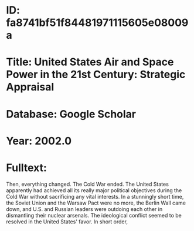 # ID: fa8741bf51f84481971115605e08009a
# Title: United States Air and Space Power in the 21st Century: Strategic Appraisal
# Database: Google Scholar
# Year: 2002.0
# Fulltext:
Then, everything changed.
The Cold War ended.
The United States apparently had achieved all its really major political objectives during the Cold War without sacrificing any vital interests.
In a stunningly short time, the Soviet Union and the Warsaw Pact were no more, the Berlin Wall came down, and U.S. and Russian leaders were outdoing each other in dismantling their nuclear arsenals.
The ideological conflict seemed to be resolved in the United States' favor.
In short order,